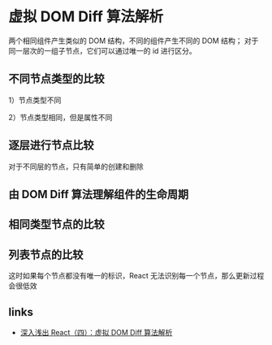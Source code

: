 # 虚拟 DOM Diff 算法解析

两个相同组件产生类似的 DOM 结构，不同的组件产生不同的 DOM 结构；
对于同一层次的一组子节点，它们可以通过唯一的 id 进行区分。

## 不同节点类型的比较

1）节点类型不同

2）节点类型相同，但是属性不同

## 逐层进行节点比较

对于不同层的节点，只有简单的创建和删除

## 由 DOM Diff 算法理解组件的生命周期

## 相同类型节点的比较

## 列表节点的比较

这时如果每个节点都没有唯一的标识，React 无法识别每一个节点，那么更新过程会很低效

## links

- [深入浅出 React（四）：虚拟 DOM Diff 算法解析](https://www.infoq.cn/article/react-dom-diff)
